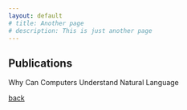 ```yaml
---
layout: default
# title: Another page
# description: This is just another page
---
```


## Publications

Why Can Computers Understand Natural Language

[back](./)
